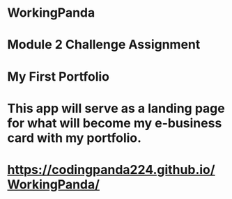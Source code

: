# WorkingPanda

# Module 2 Challenge Assignment

# My First Portfolio

# This app will serve as a landing page for what will become my e-business card with my portfolio.


# https://codingpanda224.github.io/WorkingPanda/ 